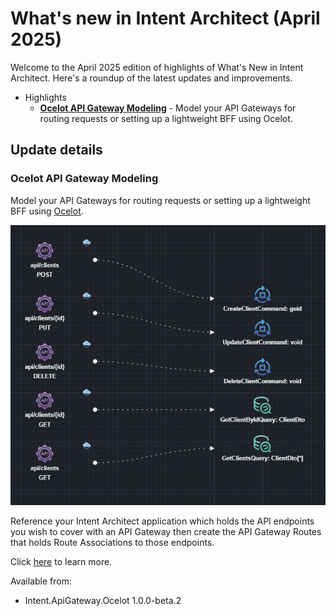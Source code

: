 # What's new in Intent Architect (April 2025)

Welcome to the April 2025 edition of highlights of What's New in Intent Architect. Here's a roundup of the latest updates and improvements.

- Highlights
  - **[Ocelot API Gateway Modeling](#ocelot-api-gateway-modeling)** - Model your API Gateways for routing requests or setting up a lightweight BFF using Ocelot.

## Update details

### Ocelot API Gateway Modeling

Model your API Gateways for routing requests or setting up a lightweight BFF using [Ocelot](https://ocelot.readthedocs.io/en/latest/introduction/bigpicture.html).

![Ocelot API Gateway modeling](images/ocelot-modeling.png)

Reference your Intent Architect application which holds the API endpoints you wish to cover with an API Gateway then create the API Gateway Routes that holds Route Associations to those endpoints.

Click [here](https://docs.intentarchitect.com/articles/modules-dotnet/intent-apigateway-ocelot/intent-apigateway-ocelot.html) to learn more.

Available from:

- Intent.ApiGateway.Ocelot 1.0.0-beta.2
